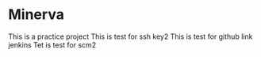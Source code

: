 # Minerva
This is a practice project
This is test for ssh key2
This is test for github link jenkins
Tet is test for scm2
